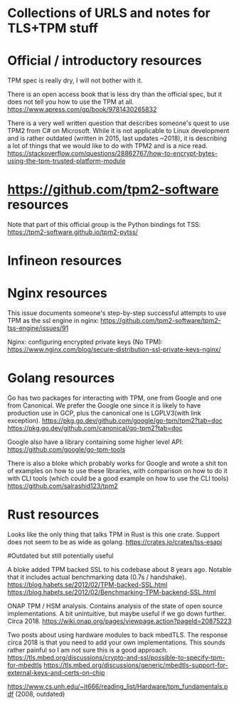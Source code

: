 # Collections of URLS and notes for TLS+TPM stuff

# Official / introductory resources
TPM spec is really dry, I will not bother with it.

There is an open access book that is less dry than the official spec, but it does not tell you how to use the TPM at all.
https://www.apress.com/gp/book/9781430265832

There is a very well written question that describes someone's quest to use TPM2 from C# on Microsoft. While it is not applicable to Linux development and is rather outdated (written in 2015, last updates ~2018), it is describing a lot of things that we would like to do with TPM2 and is a nice read.
https://stackoverflow.com/questions/28862767/how-to-encrypt-bytes-using-the-tpm-trusted-platform-module

# https://github.com/tpm2-software resources

Note that part of this official group is the Python bindings fot TSS: https://tpm2-software.github.io/tpm2-pytss/

# Infineon resources

# Nginx resources
This issue documents someone's step-by-step successful attempts to use TPM as the ssl engine in nginx: https://github.com/tpm2-software/tpm2-tss-engine/issues/91

Nginx: configuring encrypted private keys (No TPM):
https://www.nginx.com/blog/secure-distribution-ssl-private-keys-nginx/

# Golang resources
Go has two packages for interacting with TPM, one from Google and one from Canonical. We prefer the Google one since it is likely to have production use in GCP, plus the canonical one is LGPLV3(with link exception).
https://pkg.go.dev/github.com/google/go-tpm/tpm2?tab=doc
https://pkg.go.dev/github.com/canonical/go-tpm2?tab=doc

Google also have a library containing some higher level API:
https://github.com/google/go-tpm-tools

There is also a bloke which probably works for Google and wrote a shit ton of examples on how to use these libraries, with comparison on how to do it with CLI tools (which could be a good example on how to use the CLI tools)
https://github.com/salrashid123/tpm2

# Rust resources
Looks like the only thing that talks TPM in Rust is this one crate. Support does not seem to be as wide as golang.
https://crates.io/crates/tss-esapi


#Outdated but still potentially useful

A bloke added TPM backed SSL to his codebase about 8 years ago.
Notable that it includes actual benchmarking data (0.7s / handshake).
https://blog.habets.se/2012/02/TPM-backed-SSL.html
https://blog.habets.se/2012/02/Benchmarking-TPM-backend-SSL.html

ONAP TPM / HSM analysis. Contains analysis of the state of open source implementations. A bit unintuitive, but maybe useful if we go down further. Circa 2018.
https://wiki.onap.org/pages/viewpage.action?pageId=20875223

Two posts about using hardware modules to back mbedTLS.
The response circa 2018 is that you need to add your own implementations. This sounds rather painful so I am not sure this is a good approach.
https://tls.mbed.org/discussions/crypto-and-ssl/possible-to-specify-tpm-for-mbedtls
https://tls.mbed.org/discussions/generic/mbedtls-support-for-external-keys-and-certs-on-chip

https://www.cs.unh.edu/~it666/reading_list/Hardware/tpm_fundamentals.pdf (2008, outdated)

